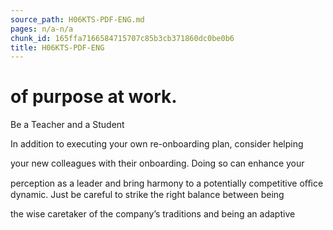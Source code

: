 ```yaml
---
source_path: H06KTS-PDF-ENG.md
pages: n/a-n/a
chunk_id: 165ffa7166584715707c85b3cb371860dc0be0b6
title: H06KTS-PDF-ENG
---
```

# of purpose at work.

Be a Teacher and a Student

In addition to executing your own re-onboarding plan, consider helping

your new colleagues with their onboarding. Doing so can enhance your

perception as a leader and bring harmony to a potentially competitive oﬃce dynamic. Just be careful to strike the right balance between being

the wise caretaker of the company’s traditions and being an adaptive
